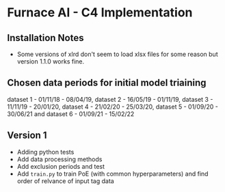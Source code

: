 # Furnace AI - C4 Implementation

## Installation Notes
- Some versions of xlrd don't seem to load xlsx files for some reason but version 1.1.0 works fine.

## Chosen data periods for initial model triaining
dataset 1 - 01/11/18 - 08/04/19, dataset 2 - 16/05/19 - 01/11/19, dataset 3 - 11/11/19 - 20/01/20,
dataset 4 - 21/02/20 - 25/03/20, dataset 5 - 01/09/20 - 30/06/21 and dataset 6 - 01/09/21 - 15/02/22

## Version 1
- Adding python tests
- Add data processing methods
- Add exclusion periods and test
- Add ```train.py``` to train PoE (with common hyperparameters) and find order of relvance of input tag data